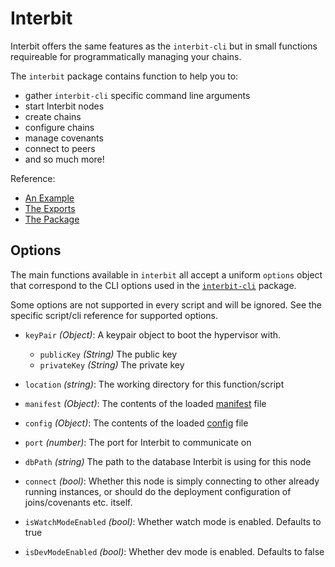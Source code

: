 # Interbit

Interbit offers the same features as the `interbit-cli` but in small
functions requireable for programmatically managing your chains.

The `interbit` package contains function to help you to:

- gather `interbit-cli` specific command line arguments
- start Interbit nodes
- create chains
- configure chains
- manage covenants
- connect to peers
- and so much more!

Reference:
- [An Example](../../examples/initialize.md)
- [The Exports](https://github.com/interbit/interbit/blob/master/packages/interbit/src/index.js)
- [The Package](https://www.npmjs.com/package/interbit)

## Options

The main functions available in `interbit` all accept a uniform
`options` object that correspond to the CLI options used in the
[`interbit-cli`](../interbit-cli/README.md) package.

Some options are not supported in every script and will be ignored. See
the specific script/cli reference for supported options.

- `keyPair` *(Object)*: A keypair object to boot the hypervisor with.
  - `publicKey` *(String)*  The public key
  - `privateKey` *(String)* The private key

- `location` *(string)*: The working directory for this function/script

- `manifest` *(Object)*: The contents of the loaded
  [manifest](../interbit-cli/manifest.md) file

- `config` *(Object)*: The contents of the loaded
  [config](../interbit-cli/config.md) file

- `port` *(number)*: The port for Interbit to communicate on

- `dbPath` *(string)* The path to the database Interbit is using for
  this node

- `connect` *(bool)*: Whether this node is simply connecting to other
  already running instances, or should do the deployment configuration
  of joins/covenants etc. itself.

- `isWatchModeEnabled` *(bool)*: Whether watch mode is enabled. Defaults
  to true

- `isDevModeEnabled` *(bool)*: Whether dev mode is enabled. Defaults to
  false

